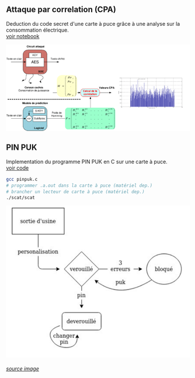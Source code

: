 ## Attaque par correlation (CPA)

Deduction du code secret d'une carte à puce grâce à une analyse sur la consommation électrique.  
[voir notebook](https://github.com/Ismail-Maj/PINPUK-CPA/blob/master/CPA/notebook.ipynb)

<p align="center">
  <img src="image/CPA.jpg" />
</p>

## PIN PUK

Implementation du programme PIN PUK en C sur une carte à puce.  
[voir code](https://github.com/Ismail-Maj/PINPUK-CPA/blob/master/PINPUK/pinpuk.c)
```sh
gcc pinpuk.c
# programmer .a.out dans la carte à puce (matériel dep.)
# brancher un lecteur de carte à puce (matériel dep.)
./scat/scat 
```

<p align="center">
  <img src="image/PINPUK.png" />
</p>


###### [source image](https://www.researchgate.net/figure/Principe-de-lattaque-par-correlation-CPA-Nous-avons-realise-cette-attaque-en-ciblant_fig6_270870562)
